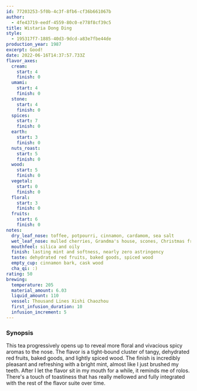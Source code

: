 ```yaml
---
id: 77203253-5f0b-4c3f-8fb6-cf36b661067b
author:
  - 4fe43719-eedf-4559-80c0-e778f8cf39c5
title: Wistaria Dong Ding
style:
  - 195317f7-1885-40d3-9dcd-a83e7fbe44de
production_year: 1987
excerpt: Good!
date: 2022-06-16T14:37:57.733Z
flavor_axes:
  cream:
    start: 4
    finish: 0
  umami:
    start: 4
    finish: 0
  stone:
    start: 4
    finish: 0
  spices:
    start: 7
    finish: 0
  earth:
    start: 3
    finish: 0
  nuts_roast:
    start: 5
    finish: 0
  wood:
    start: 5
    finish: 0
  vegetal:
    start: 0
    finish: 0
  floral:
    start: 3
    finish: 0
  fruits:
    start: 6
    finish: 0
notes:
  dry_leaf_nose: toffee, potpourri, cinnamon, cardamom, sea salt
  wet_leaf_nose: mulled cherries, Grandma's house, scones, Christmas fruitcake, coconut
  mouthfeel: silica and oily
  finish: lasting mint and softness, nearly zero astringency
  taste: dehydrated red fruits, baked goods, spiced wood
  empty_cup: cinnamon bark, cask wood
  cha_qi: :)
rating: 50
brewing:
  temperature: 205
  material_amount: 6.03
  liquid_amount: 110
  vessel: Thousand Lines Xishi Chaozhou
  first_infusion_duration: 10
  infusion_increment: 5
---
```

### Synopsis

This tea progressively opens up to reveal more floral and vivacious spicy aromas to the nose. The flavor is a tight-bound cluster of tangy, dehydrated red fruits, baked goods, and lightly spiced wood. The finish is incredibly pleasant and refreshing with a bright mint, almost like I just brushed my teeth. After I let the flavor sit in my mouth for a while, it reminds me of rolos. There's a touch of toastiness that has really mellowed and fully integrated with the rest of the flavor suite over time.
